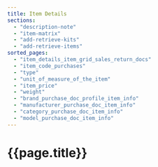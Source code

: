 ```yaml
---
title: Item Details
sections:
  - "description-note"
  - "item-matrix"
  - "add-retrieve-kits"
  - "add-retrieve-items"
sorted_pages:
  - "item_details_item_grid_sales_return_docs"
  - "item_code_purchases"
  - "type"
  - "unit_of_measure_of_the_item"
  - "item_price"
  - "weight"
  - "brand_purchase_doc_profile_item_info"
  - "manufacturer_purchase_doc_item_info"
  - "category_purchase_doc_item_info"
  - "model_purchase_doc_item_info"
---
```

# {{page.title}}
